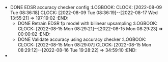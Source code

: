 - DONE EDSR accuracy checker config
  :LOGBOOK:
  CLOCK: [2022-08-09 Tue 08:36:18]
  CLOCK: [2022-08-09 Tue 08:36:19]--[2022-08-17 Wed 13:55:21] =>  197:19:02
  :END:
	- DONE Retrain EDSR fp model with bilinear upsampling
	  :LOGBOOK:
	  CLOCK: [2022-08-15 Mon 08:29:21]--[2022-08-15 Mon 08:29:23] =>  00:00:02
	  :END:
	- DONE Validate accuracy using accuracy checker
	  :LOGBOOK:
	  CLOCK: [2022-08-15 Mon 08:29:07]
	  CLOCK: [2022-08-15 Mon 08:29:12]--[2022-08-16 Tue 19:28:22] =>  34:59:10
	  :END:
-